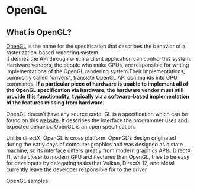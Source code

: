 # OpenGL

## What is OpenGL?  

[OpenGL](https://www.khronos.org/opengl/wiki/FAQ#What_is_OpenGL.3F) is the name for the specification that describes the behavior of a rasterization-based rendering system.  
It defines the API through which a client application can control this system.  
Hardware vendors, the people who make GPUs, are responsible for writing implementations of the OpenGL rendering system.Their implementations, commonly called "drivers", translate OpenGL API commands into GPU commands.  **If a particular piece of hardware is unable to implement all of the OpenGL specification via hardware, the hardware vendor must still provide this functionality, typically via a software-based implementation of the features missing from hardware.**

OpenGL doesn't have any source code. GL is a specification which can be found on this [website](https://www.khronos.org/opengl/wiki/Main_Page). It describes the interface the programmer uses and expected behavior. OpenGL is an open specification.  

Unlike directX, OpenGL is cross platform. OpenGL's design originated during the early days of computer graphics and was designed as a state machine, so its interface differs greatly from modern graphics APIs. DirectX 11, while closer to modern GPU architectures than OpenGL, tries to be easy for developers by delegating tasks that Vulkan, DirectX 12, and Metal currently leave the developer responsible for to the driver

OpenGL samples
